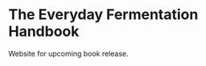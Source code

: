 The Everyday Fermentation Handbook
==================================

Website for upcoming book release.
